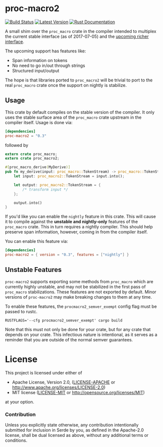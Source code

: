 # proc-macro2

[![Build Status](https://api.travis-ci.org/alexcrichton/proc-macro2.svg?branch=master)](https://travis-ci.org/alexcrichton/proc-macro2)
[![Latest Version](https://img.shields.io/crates/v/proc-macro2.svg)](https://crates.io/crates/proc-macro2)
[![Rust Documentation](https://img.shields.io/badge/api-rustdoc-blue.svg)](https://docs.rs/proc-macro2)

A small shim over the `proc_macro` crate in the compiler intended to multiplex
the current stable interface (as of 2017-07-05) and the [upcoming richer
interface][upcoming].

[upcoming]: https://github.com/rust-lang/rust/pull/40939

The upcoming support has features like:

* Span information on tokens
* No need to go in/out through strings
* Structured input/output

The hope is that libraries ported to `proc_macro2` will be trivial to port to
the real `proc_macro` crate once the support on nightly is stabilize.

## Usage

This crate by default compiles on the stable version of the compiler. It only
uses the stable surface area of the `proc_macro` crate upstream in the compiler
itself. Usage is done via:

```toml
[dependencies]
proc-macro2 = "0.3"
```

followed by

```rust
extern crate proc_macro;
extern crate proc_macro2;

#[proc_macro_derive(MyDerive)]
pub fn my_derive(input: proc_macro::TokenStream) -> proc_macro::TokenStream {
    let input: proc_macro2::TokenStream = input.into();

    let output: proc_macro2::TokenStream = {
        /* transform input */
    };

    output.into()
}
```

If you'd like you can enable the `nightly` feature in this crate. This will
cause it to compile against the **unstable and nightly-only** features of the
`proc_macro` crate. This in turn requires a nightly compiler. This should help
preserve span information, however, coming in from the compiler itself.

You can enable this feature via:

```toml
[dependencies]
proc-macro2 = { version = "0.3", features = ["nightly"] }
```


## Unstable Features

`proc-macro2` supports exporting some methods from `proc_macro` which are
currently highly unstable, and may not be stabilized in the first pass of
`proc_macro` stabilizations. These features are not exported by default. Minor
versions of `proc-macro2` may make breaking changes to them at any time.

To enable these features, the `procmacro2_semver_exempt` config flag must be
passed to rustc.

```
RUSTFLAGS='--cfg procmacro2_semver_exempt' cargo build
```

Note that this must not only be done for your crate, but for any crate that
depends on your crate. This infectious nature is intentional, as it serves as a
reminder that you are outside of the normal semver guarantees.


# License

This project is licensed under either of

 * Apache License, Version 2.0, ([LICENSE-APACHE](LICENSE-APACHE) or
   http://www.apache.org/licenses/LICENSE-2.0)
 * MIT license ([LICENSE-MIT](LICENSE-MIT) or
   http://opensource.org/licenses/MIT)

at your option.

### Contribution

Unless you explicitly state otherwise, any contribution intentionally submitted
for inclusion in Serde by you, as defined in the Apache-2.0 license, shall be
dual licensed as above, without any additional terms or conditions.
